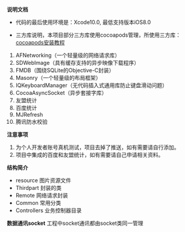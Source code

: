 
**说明文档**</r>
- 代码的最后使用环境是：Xcode10.0, 最低支持版本iOS8.0 </n>

- 三方库说明，本项目部分三方库使用cocoapods管理，所使用三方库：[cocoapods安装教程](https://www.jianshu.com/p/1bb0ad42cb2e)</r>
1. AFNetworking（一个轻量级的网络请求库）</r> 
2. SDWebImage（具有缓存支持的异步映像下载程序）</r>
3. FMDB（围绕SQLite的Objective-C封装）</r>
4. Masonry（一个轻量级的布局框架）</r>
5. IQKeyboardManager（无代码插入式通用库防止键盘滑动问题）</r>
6. CocoaAsyncSocket（异步套接字库）</r>
7. 友盟统计</r>
8. 百度统计</r>
9. MJRefresh</r>
10. 腾讯防水校验</r>

 **注意事项**</r>
1. 为个人开发者账号真机测试，项目去掉了推送，如有需要请自行添加。</r>
2. 项目中集成的百度和友盟统计，如有需要请自己申请相关资料。</r></r>

 **结构简介**</r>
- resource 图片资源文件 </r>
- Thirdpart 封装的类 </r>
- Remote 网络请求封装 </r>
- Common 常用分类 </r>
- Controllers 业务控制器目录 </r>

**数据通讯socket**</r>
工程中socket通讯都由socket类同一管理



